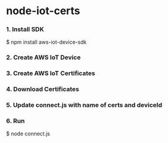 # node-iot-certs

### 1. Install SDK 
$ npm install aws-iot-device-sdk

### 2. Create AWS IoT Device

### 3. Create AWS IoT Certificates

### 4. Download Certificates 

### 5. Update connect.js with name of certs and deviceId

### 6. Run
$ node connect.js
